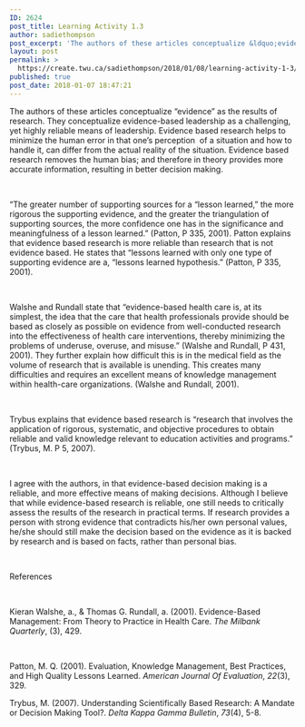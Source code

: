 ```yaml
---
ID: 2624
post_title: Learning Activity 1.3
author: sadiethompson
post_excerpt: 'The authors of these articles conceptualize &ldquo;evidence&rdquo; as the results of research. They conceptualize evidence-based leadership as a challenging, yet highly reliable means of leadership. Evidence based research helps to minimize the human error in that one&rsquo;s perception &nbsp;of a situation and how to handle it, can differ from the actual reality of the situation. &hellip; <p><a href="https://create.twu.ca/sadiethompson/2018/01/08/learning-activity-1-3/">Continue reading<span> "Learning Activity 1.3"</span></a></p>'
layout: post
permalink: >
  https://create.twu.ca/sadiethompson/2018/01/08/learning-activity-1-3/
published: true
post_date: 2018-01-07 18:47:21
---
```

<p><span style="font-weight: 400">The authors of these articles conceptualize “evidence” as the results of research. They conceptualize evidence-based leadership as a challenging, yet highly reliable means of leadership. Evidence based research helps to minimize the human error in that one&#8217;s perception  of a situation and how to handle it, can differ from the actual reality of the situation. Evidence based research removes the human bias; and therefore in theory provides more accurate information, resulting in better decision making.</span></p>
<p>&nbsp;</p>
<p><span style="font-weight: 400">“The greater number of supporting sources for a “lesson learned,” the more rigorous the supporting evidence, and the greater the triangulation of supporting sources, the more confidence one has in the significance and meaningfulness of a lesson learned.” (Patton, P 335, 2001). Patton explains that evidence based research is more reliable than research that is not evidence based. He states that “lessons learned with only one type of supporting evidence are a, “lessons learned hypothesis.” (Patton, P 335, 2001). </span></p>
<p>&nbsp;</p>
<p><span style="font-weight: 400">Walshe and Rundall state that “evidence-based health care is, at its simplest, the idea that the care that health professionals provide should be based as closely as possible on evidence from well-conducted research into the effectiveness of health care interventions, thereby minimizing the problems of underuse, overuse, and misuse.” (Walshe and Rundall, P 431, 2001). They further explain how difficult this is in the medical field as the volume of research that is available is unending. This creates many difficulties and requires an excellent means of knowledge management within health-care organizations. (Walshe and Rundall, 2001). </span></p>
<p>&nbsp;</p>
<p><span style="font-weight: 400">Trybus explains that evidence based research is “research that involves the application of rigorous, systematic, and objective procedures to obtain reliable and valid knowledge relevant to education activities and programs.&#8221; (Trybus, M. P 5, 2007). </span></p>
<p>&nbsp;</p>
<p><span style="font-weight: 400">I agree with the authors, in that evidence-based decision making is a reliable, and more effective means of making decisions. Although I believe that while evidence-based research is reliable, one still needs to critically assess the results of the research in practical terms. If research provides a person with strong evidence that contradicts his/her own personal values, he/she should still make the decision based on the evidence as it is backed by research and is based on facts, rather than personal bias. </span></p>
<p>&nbsp;</p>
<p><span style="font-weight: 400">References</span></p>
<p>&nbsp;</p>
<p><span style="font-weight: 400">Kieran Walshe, a., &amp; Thomas G. Rundall, a. (2001). Evidence-Based Management: From Theory to Practice in Health Care. </span><i><span style="font-weight: 400">The Milbank Quarterly</span></i><span style="font-weight: 400">, (3), 429.</span></p>
<p>&nbsp;</p>
<p><span style="font-weight: 400">Patton, M. Q. (2001). Evaluation, Knowledge Management, Best Practices, and High Quality Lessons Learned. </span><i><span style="font-weight: 400">American Journal Of Evaluation</span></i><span style="font-weight: 400">, </span><i><span style="font-weight: 400">22</span></i><span style="font-weight: 400">(3), 329.</span></p>
<p><span style="font-weight: 400">Trybus, M. (2007). Understanding Scientifically Based Research: A Mandate or Decision Making Tool?. </span><i><span style="font-weight: 400">Delta Kappa Gamma Bulletin</span></i><span style="font-weight: 400">, </span><i><span style="font-weight: 400">73</span></i><span style="font-weight: 400">(4), 5-8.</span></p>
